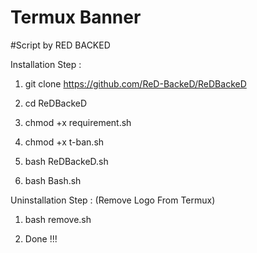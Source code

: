 # Termux Banner
#Script by RED BACKED

Installation Step :

1) git clone https://github.com/ReD-BackeD/ReDBackeD


2) cd ReDBackeD


3) chmod +x requirement.sh


4) chmod +x t-ban.sh


5) bash ReDBackeD.sh


6) bash Bash.sh



Uninstallation Step : (Remove Logo From Termux)

1) bash remove.sh

2) Done !!!
